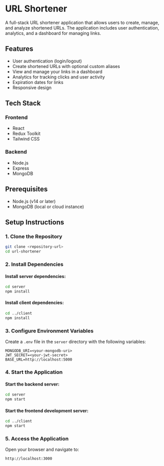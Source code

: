 # URL Shortener

A full-stack URL shortener application that allows users to create, manage, and analyze shortened URLs. The application includes user authentication, analytics, and a dashboard for managing links.

## Features
- User authentication (login/logout)
- Create shortened URLs with optional custom aliases
- View and manage your links in a dashboard
- Analytics for tracking clicks and user activity
- Expiration dates for links
- Responsive design

## Tech Stack
### Frontend
- React
- Redux Toolkit
- Tailwind CSS

### Backend
- Node.js
- Express
- MongoDB

## Prerequisites
- Node.js (v14 or later)
- MongoDB (local or cloud instance)

## Setup Instructions

### 1. Clone the Repository
```bash
git clone <repository-url>
cd url-shortener
```

### 2. Install Dependencies
#### Install server dependencies:
```bash
cd server
npm install
```

#### Install client dependencies:
```bash
cd ../client
npm install
```

### 3. Configure Environment Variables
Create a `.env` file in the `server` directory with the following variables:
```
MONGODB_URI=<your-mongodb-uri>
JWT_SECRET=<your-jwt-secret>
BASE_URL=http://localhost:5000
```

### 4. Start the Application
#### Start the backend server:
```bash
cd server
npm start
```

#### Start the frontend development server:
```bash
cd ../client
npm start
```

### 5. Access the Application
Open your browser and navigate to:
```
http://localhost:3000
```
